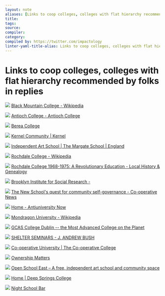 ```yaml
---
layout: note
aliases: [Links to coop colleges, colleges with flat hierarchy recommended by folks in replies]
title:
tags: 
source:
compiler:
category:
compiled by: https://twitter.com/impactology
linter-yaml-title-alias: Links to coop colleges, colleges with flat hierarchy recommended by folks in replies
---
```


# Links to coop colleges, colleges with flat hierarchy recommended by folks in replies

![](https://t2.gstatic.com/faviconV2?client=SOCIAL&type=FAVICON&fallback_opts=TYPE,SIZE,URL&url=https://wikipedia.org&size=32) [Black Mountain College - Wikipedia](https://en.wikipedia.org/wiki/Black_Mountain_College)

![](https://t2.gstatic.com/faviconV2?client=SOCIAL&type=FAVICON&fallback_opts=TYPE,SIZE,URL&url=https://antiochcollege.edu&size=32) [Antioch College - Antioch College](https://antiochcollege.edu/)

![](https://t2.gstatic.com/faviconV2?client=SOCIAL&type=FAVICON&fallback_opts=TYPE,SIZE,URL&url=https://berea.edu&size=32) [Berea College](https://www.berea.edu/)

![](https://t2.gstatic.com/faviconV2?client=SOCIAL&type=FAVICON&fallback_opts=TYPE,SIZE,URL&url=https://kernel.community&size=32) [Kernel Community | Kernel](https://www.kernel.community/en/)

![](https://t2.gstatic.com/faviconV2?client=SOCIAL&type=FAVICON&fallback_opts=TYPE,SIZE,URL&url=https://themargateschool.com&size=32) [Independent Art School | The Margate School | England](https://www.themargateschool.com/)

![](https://t2.gstatic.com/faviconV2?client=SOCIAL&type=FAVICON&fallback_opts=TYPE,SIZE,URL&url=https://wikipedia.org&size=32) [Rochdale College - Wikipedia](https://en.wikipedia.org/wiki/Rochdale_College#:~:text=Rochdale%20was%20the%20largest%20co,the%201960s%20and%20early%201970s.)

![](https://t2.gstatic.com/faviconV2?client=SOCIAL&type=FAVICON&fallback_opts=TYPE,SIZE,URL&url=https://typepad.com&size=32) [Rochdale College 1968-1975: A Revolutionary Education - Local History & Genealogy](https://torontopubliclibrary.typepad.com/local-history-genealogy/2022/07/rochdale-college-1968-75-an-education-out-of-time.html)

![](https://t2.gstatic.com/faviconV2?client=SOCIAL&type=FAVICON&fallback_opts=TYPE,SIZE,URL&url=https://thebrooklyninstitute.com&size=32) [Brooklyn Institute for Social Research -](https://thebrooklyninstitute.com/)

![](https://t2.gstatic.com/faviconV2?client=SOCIAL&type=FAVICON&fallback_opts=TYPE,SIZE,URL&url=https://thenews.coop&size=32) [The New School's quest for community self-governance - Co-operative News](https://www.thenews.coop/167124/topic/education/the-new-schools-quest-for-community-self-governance/)

![](https://t2.gstatic.com/faviconV2?client=SOCIAL&type=FAVICON&fallback_opts=TYPE,SIZE,URL&url=https://antiuniversity.org&size=32) [Home - Antiuniversity Now](https://antiuniversity.org/)

![](https://t2.gstatic.com/faviconV2?client=SOCIAL&type=FAVICON&fallback_opts=TYPE,SIZE,URL&url=https://wikipedia.org&size=32) [Mondragon University - Wikipedia](https://en.wikipedia.org/wiki/Mondragon_University)

![](https://t2.gstatic.com/faviconV2?client=SOCIAL&type=FAVICON&fallback_opts=TYPE,SIZE,URL&url=https://gcas.ie&size=32) [GCAS College Dublin -- the Most Advanced College on the Planet](https://gcas.ie/)

![](https://t2.gstatic.com/faviconV2?client=SOCIAL&type=FAVICON&fallback_opts=TYPE,SIZE,URL&url=https://jandrewbush.org&size=32) [SHELTER SEMINARS - J. ANDREW BUSH](https://www.jandrewbush.org/shelter-seminars.html)

![](https://t2.gstatic.com/faviconV2?client=SOCIAL&type=FAVICON&fallback_opts=TYPE,SIZE,URL&url=https://co-op.ac.uk&size=32) [Co-operative University | The Co-operative College](https://www.co-op.ac.uk/co-operative-university)

![](https://t2.gstatic.com/faviconV2?client=SOCIAL&type=FAVICON&fallback_opts=TYPE,SIZE,URL&url=https://ownershipmatters.net&size=32) [Ownership Matters](https://ownershipmatters.net/)

![](https://t2.gstatic.com/faviconV2?client=SOCIAL&type=FAVICON&fallback_opts=TYPE,SIZE,URL&url=https://openschooleast.org&size=32) [Open School East – A free, independent art school and community space](https://openschooleast.org/)

![](https://t2.gstatic.com/faviconV2?client=SOCIAL&type=FAVICON&fallback_opts=TYPE,SIZE,URL&url=https://deepsprings.edu&size=32) [Home | Deep Springs College](https://www.deepsprings.edu/)

![](https://t2.gstatic.com/faviconV2?client=SOCIAL&type=FAVICON&fallback_opts=TYPE,SIZE,URL&url=https://nightschoolbar.com&size=32) [Night School Bar](https://www.nightschoolbar.com/)
